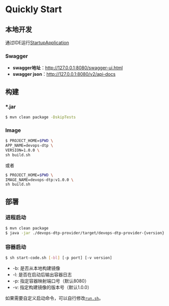 # Quickly Start

## 本地开发

通过IDE运行[StartupApplication](../../devops-dtp-provider/src/main/java/com/deepexi/StartupApplication.java)

### Swagger

- **swagger地址**：http://127.0.0.1:8080/swagger-ui.html  
- **swagger json**：http://127.0.0.1:8080/v2/api-docs

## 构建

### *.jar

```bash
$ mvn clean package -DskipTests
```

### Image

```bash
$ PROJECT_HOME=$PWD \
APP_NAME=devops-dtp \
VERSION=1.0.0 \
sh build.sh
```

或者

```bash
$ PROJECT_HOME=$PWD \
IMAGE_NAME=devops-dtp:v1.0.0 \
sh build.sh
```

## 部署

### 进程启动

```bash
$ mvn clean package
$ java -jar ./devops-dtp-provider/target/devops-dtp-provider-{version}.jar
```

### 容器启动

```bash
$ sh start-code.sh [-bl] [-p port] [-v version]
```

- -b: 是否从本地构建镜像
- -l: 是否在启动后输出容器日志
- -p: 指定容器映射端口号（默认8080）
- -v: 指定构建镜像的版本号（默认1.0.0）

如果需要自定义启动命令，可以自行修改[`run.sh`](../../run.sh)。
